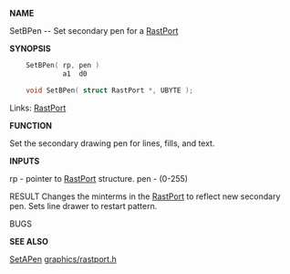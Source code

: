 
**NAME**

SetBPen -- Set secondary pen for a [RastPort](_00AF)

**SYNOPSIS**

```c
    SetBPen( rp, pen )
             a1  d0

    void SetBPen( struct RastPort *, UBYTE );

```
Links: [RastPort](_00AF) 

**FUNCTION**

Set the secondary drawing pen for lines, fills, and text.

**INPUTS**

rp - pointer to [RastPort](_00AF) structure.
pen - (0-255)

RESULT
Changes the minterms in the [RastPort](_00AF) to reflect new secondary pen.
Sets line drawer to restart pattern.

BUGS

**SEE ALSO**

[SetAPen](SetAPen) [graphics/rastport.h](_00AF)
